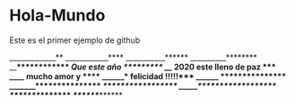 # Hola-Mundo
Este es el primer ejemplo de github

_____________**
____________****
___________******
__________********
________************
*********Que este año *********
__*** 2020 este lleno de paz ***
____**** mucho amor y ****
______*** felicidad !!!!!***
______ ***************
_______***************
______*****************
_____*********_*********
____*******_______*******
___******___________****** 
